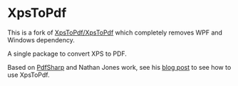 # XpsToPdf

This is a fork of [XpsToPdf/XpsToPdf](https://github.com/XpsToPdf/XpsToPdf) which completely removes WPF and Windows dependency.

A single package to convert XPS to PDF.

Based on [PdfSharp](http://www.pdfsharp.net/) and Nathan Jones work, see his [blog post](https://nathanpjones.com/2013/03/output-to-pdf-in-wpf-for-free/) to see how to use XpsToPdf.
